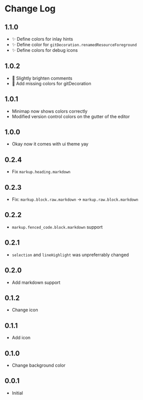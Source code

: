 # Change Log

## 1.1.0

- ✨ Define colors for inlay hints
- ✨ Define color for `gitDecoration.renamedResourceForeground`
- ✨ Define colors for debug icons

## 1.0.2

- 🎨 Slightly brighten comments
- 🐛 Add missing colors for gitDecoration

## 1.0.1

- Minimap now shows colors correctly
- Modified version control colors on the gutter of the editor

## 1.0.0

- Okay now it comes with ui theme yay

## 0.2.4

- Fix `markup.heading.markdown`

## 0.2.3

- Fix: `markup.block.raw.markdown` -> `markup.raw.block.markdown`

## 0.2.2

- `markup.fenced_code.block.markdown` support

## 0.2.1

- `selection` and `lineHighlight` was unpreferrably changed

## 0.2.0

- Add markdown support

## 0.1.2

- Change icon

## 0.1.1

- Add icon

## 0.1.0

- Change background color

## 0.0.1

- Initial